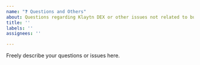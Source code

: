 ```yaml
---
name: "❓ Questions and Others"
about: Questions regarding Klaytn DEX or other issues not related to bug nor feature request
title: ''
labels: ''
assignees: ''

---
```


Freely describe your questions or issues here.